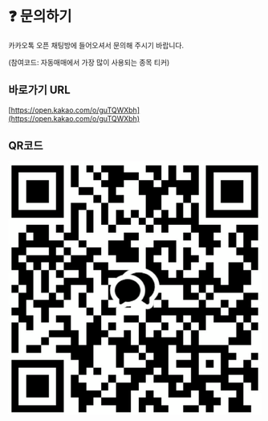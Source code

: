 # ❓ 문의하기

카카오톡 오픈 채팅방에 들어오셔서 문의해 주시기 바랍니다. 

(참여코드: 자동매매에서 가장 많이 사용되는 종목 티커)

## 바로가기 URL
[https://open.kakao.com/o/guTQWXbh](https://open.kakao.com/o/guTQWXbh)

## QR코드
![](images/opentalk_qrcode.png)